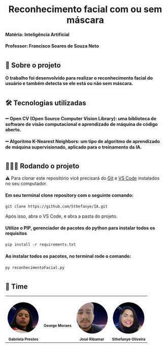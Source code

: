 <h1 align="center" > Reconhecimento facial com ou sem máscara </h1>

<div align = "start">
  <h4>Matéria: Inteligência Artificial </h4> 
  <h4>Professor: Francisco Soares de Souza Neto </h4>
</div>

<h1></h1>

<div>
    <h2> 💬 Sobre o projeto </h2>
    <h4> O trabalho foi desenvolvido para realizar o reconhecimento facial do usuário e também detecta se ele está ou não sem máscara.  </h4>
</div>

<h1></h1>

<div>
    <h2> 🛠 Tecnologias utilizadas </h2>
    <h4>  ➖ Open CV (Open Source Computer Vision Library): uma biblioteca de software de visão computacional e aprendizado de máquina de código aberto.</h4>
    <h4>  ➖ Algoritmo K-Nearest Neighbors: um tipo de algoritmo de aprendizado de máquina supervisionado, aplicado para o treinamento da IA. </h4>
</div>

<h1></h1>

<div>
    <h2> 👨🏽‍💻 Rodando o projeto</h2>

⚠️ Para clonar este repositório vicê precisará do <a href="https://github.com/">Git</a> e <a href="https://code.visualstudio.com/">VS Code</a> instalados no seu computador.

<h4>Em seu terminal clone repository com o seguinte comando: </h4>

```markdown
git clone https://github.com/Sthefanye/IA.git
```

Após isso, abra o VS Code, e abra a pasta do projeto.

<h4>  Utilize o PIP, gerenciador de pacotes do python para instalar todos os requisitos</h4>

```markdown 
pip install -r requirements.txt
```
</div>

<h4>  Ao instalar todos os pacotes, no terminal rode o comando: </h4>

```markdown 
py reconhecimentoFacial.py
```

<h1></h1>

<h2> 🤝 Time </h2>
<table>
<tr>
<td align="center"><br><img style="border-radius: 50%;" src="https://github.com/Sthefanye/IA/blob/main/Docs/Team/Gabriela.png" width="100px;" alt=""/><br /><sub><b>Gabriela Prestes</b></sub></a></td>
<td align="center"><br><img style="border-radius: 50%;" src="https://github.com/Sthefanye/IA/blob/main/Docs/Team/George.png” width="100px;" alt=""/><br /><sub><b>George Moraes</b></sub></a></td>
<td align="center"><br><img style="border-radius: 50%;" src="https://github.com/Sthefanye/IA/blob/main/Docs/Team/Jose.png" width="100px;" alt=""/><br /><sub><b>José Ribamar</b></sub></a></td>
<td align="center"><br><img style="border-radius: 50%;" src="https://github.com/Sthefanye/IA/blob/main/Docs/Team/Sthefanye.png" width="100px;" alt=""/><br /><sub><b>Sthefanye Oliveira</b></sub></a></td>
</tr>
</table>